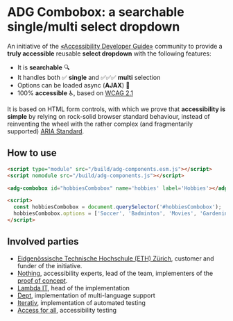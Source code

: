 # ADG Combobox: a searchable single/multi select dropdown

An initiative of the [«Accessibility Developer Guide»](https://www.accessibility-developer-guide.com/) community to provide a **truly accessible** reusable **select dropdown** with the following features:

- It is **searchable** 🔍
- It handles both ✅ **single** and ✅✅✅ **multi** selection
- Options can be loaded async (**AJAX**) 🧩
- 100% **accessible** ♿️, based on [WCAG 2.1](https://www.w3.org/TR/WCAG21/)

It is based on HTML form controls, with which we prove that **accessibility is simple** by relying on rock-solid browser standard behaviour, instead of reinventing the wheel with the rather complex (and fragmentarily supported) [ARIA Standard](https://www.w3.org/WAI/standards-guidelines/aria/).

## How to use

```html
<script type="module" src="/build/adg-components.esm.js"></script>
<script nomodule src="/build/adg-components.js"></script>

<adg-combobox id="hobbiesCombobox" name='hobbies' label='Hobbies'></adg-combobox>

<script>
  const hobbiesCombobox = document.querySelector('#hobbiesCombobox');
  hobbiesCombobox.options = ['Soccer', 'Badminton', 'Movies', 'Gardening', 'Kickboxing'];
</script>
```

## Involved parties

- [Eidgenössische Technische Hochschule (ETH) Zürich](https://www.ethz.ch/), customer and funder of the initiative.
- [Nothing](https://www.nothing.ch/), accessibility experts, lead of the team, implementers of the [proof of concept](https://github.com/NothingAG/accessible-dropdown/).
- [Lambda IT](https://lambda-it.ch/), head of the implementation
- [Dept](https://www.deptagency.com/), implementation of multi-language support
- [Iterativ](https://www.iterativ.ch/), implementation of automated testing
- [Access for all](https://www.access-for-all.ch/), accessibility testing
